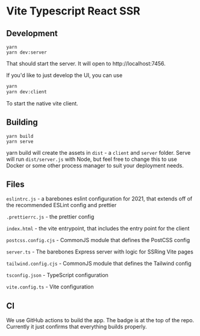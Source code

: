 # Vite Typescript React SSR

## Development

```
yarn
yarn dev:server
```

That should start the server. It will open to http://localhost:7456.

If you'd like to just develop the UI, you can use

```bash
yarn
yarn dev:client
```

To start the native vite client.

## Building

```
yarn build
yarn serve
```

yarn build will create the assets in `dist` - a `client` and `server` folder. Serve will run `dist/server.js` with Node, but feel free to change this to use Docker or some other process manager to suit your deployment needs.

## Files

`eslintrc.js` - a barebones eslint configuration for 2021, that extends off of the recommended ESLint config and prettier

`.prettierrc.js` - the prettier config

`index.html` - the vite entrypoint, that includes the entry point for the client

`postcss.config.cjs` - CommonJS module that defines the PostCSS config

`server.ts` - The barebones Express server with logic for SSRing Vite pages

`tailwind.config.cjs` - CommonJS module that defines the Tailwind config

`tsconfig.json` - TypeScript configuration

`vite.config.ts` - Vite configuration

## CI

We use GitHub actions to build the app. The badge is at the top of the repo. Currently it just confirms that everything builds properly.
